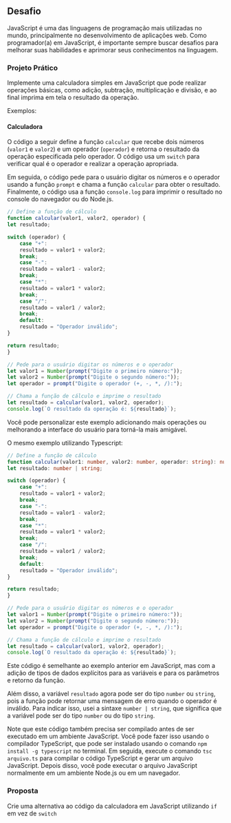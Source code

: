 ## Desafio

JavaScript é uma das linguagens de programação mais utilizadas no mundo, principalmente no desenvolvimento de aplicações web. Como programador(a) em JavaScript, é importante sempre buscar desafios para melhorar suas habilidades e aprimorar seus conhecimentos na linguagem.

### Projeto Prático

Implemente uma calculadora simples em JavaScript que pode realizar operações básicas, como adição, subtração, multiplicação e divisão, e ao final imprima em tela o resultado da operação.

Exemplos:

#### Calculadora

O código a seguir define a função `calcular` que recebe dois números (`valor1` e `valor2`) e um operador (`operador`) e retorna o resultado da operação especificada pelo operador. O código usa um `switch` para verificar qual é o operador e realizar a operação apropriada.

Em seguida, o código pede para o usuário digitar os números e o operador usando a função `prompt` e chama a função `calcular` para obter o resultado. Finalmente, o código usa a função `console.log` para imprimir o resultado no console do navegador ou do Node.js.

```javascript
// Define a função de cálculo
function calcular(valor1, valor2, operador) {
let resultado;

switch (operador) {
    case "+":
    resultado = valor1 + valor2;
    break;
    case "-":
    resultado = valor1 - valor2;
    break;
    case "*":
    resultado = valor1 * valor2;
    break;
    case "/":
    resultado = valor1 / valor2;
    break;
    default:
    resultado = "Operador inválido";
}

return resultado;
}

// Pede para o usuário digitar os números e o operador
let valor1 = Number(prompt("Digite o primeiro número:"));
let valor2 = Number(prompt("Digite o segundo número:"));
let operador = prompt("Digite o operador (+, -, *, /):");

// Chama a função de cálculo e imprime o resultado
let resultado = calcular(valor1, valor2, operador);
console.log(`O resultado da operação é: ${resultado}`);
```

Você pode personalizar este exemplo adicionando mais operações ou melhorando a interface do usuário para torná-la mais amigável.

O mesmo exemplo utilizando Typescript:

```typescript
// Define a função de cálculo
function calcular(valor1: number, valor2: number, operador: string): number | string {
let resultado: number | string;

switch (operador) {
    case "+":
    resultado = valor1 + valor2;
    break;
    case "-":
    resultado = valor1 - valor2;
    break;
    case "*":
    resultado = valor1 * valor2;
    break;
    case "/":
    resultado = valor1 / valor2;
    break;
    default:
    resultado = "Operador inválido";
}

return resultado;
}

// Pede para o usuário digitar os números e o operador
let valor1 = Number(prompt("Digite o primeiro número:"));
let valor2 = Number(prompt("Digite o segundo número:"));
let operador = prompt("Digite o operador (+, -, *, /):");

// Chama a função de cálculo e imprime o resultado
let resultado = calcular(valor1, valor2, operador);
console.log(`O resultado da operação é: ${resultado}`);
```

Este código é semelhante ao exemplo anterior em JavaScript, mas com a adição de tipos de dados explícitos para as variáveis e para os parâmetros e retorno da função.

Além disso, a variável `resultado` agora pode ser do tipo `number` ou `string`, pois a função pode retornar uma mensagem de erro quando o operador é inválido. Para indicar isso, usei a sintaxe `number | string`, que significa que a variável pode ser do tipo `number` ou do tipo `string`.

Note que este código também precisa ser compilado antes de ser executado em um ambiente JavaScript. Você pode fazer isso usando o compilador TypeScript, que pode ser instalado usando o comando `npm install -g typescript` no terminal. Em seguida, execute o comando `tsc arquivo.ts` para compilar o código TypeScript e gerar um arquivo JavaScript. Depois disso, você pode executar o arquivo JavaScript normalmente em um ambiente Node.js ou em um navegador.

### Proposta

Crie uma alternativa ao código da calculadora em JavaScript utilizando `if` em vez de `switch`
